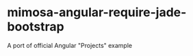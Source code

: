 mimosa-angular-require-jade-bootstrap
=====================================

A port of official Angular "Projects" example
